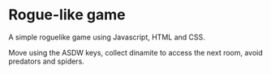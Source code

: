 # Rogue-like game

A simple roguelike game using Javascript, HTML and CSS.

Move using the ASDW keys, collect dinamite to access the next room, avoid predators and spiders.
